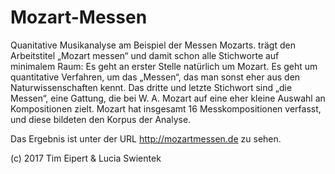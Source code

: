 # Mozart-Messen

Quanitative Musikanalyse am Beispiel der Messen Mozarts. trägt den Arbeitstitel „Mozart messen“ und damit schon alle Stichworte auf minimalem Raum: Es geht an erster Stelle natürlich um Mozart. Es geht um quantitative Verfahren, um das „Messen“, das man sonst eher aus den Naturwissenschaften kennt. 
Das dritte und letzte Stichwort sind „die Messen“, eine Gattung, die bei W. A. Mozart auf eine eher kleine Auswahl an Kompositionen zielt. Mozart hat insgesamt 16 Messkompositionen verfasst, und diese bildeten den Korpus der Analyse.

Das Ergebnis ist unter der URL
http://mozartmessen.de
zu sehen.

(c) 2017 Tim Eipert & Lucia Swientek
